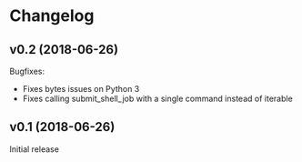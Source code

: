 Changelog
=========

v0.2 (2018-06-26)
-----------------

Bugfixes:
* Fixes bytes issues on Python 3
* Fixes calling submit_shell_job with a single command instead of iterable

v0.1 (2018-06-26)
-----------------

Initial release
